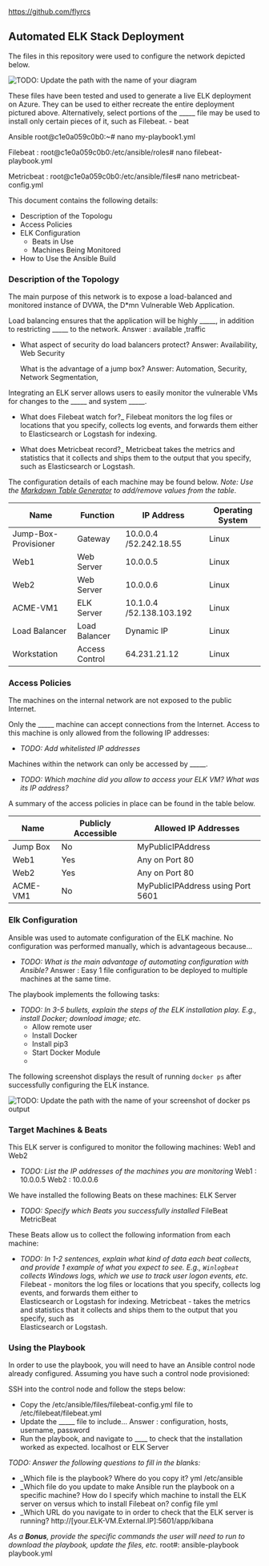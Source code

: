 https://github.com/flyrcs

## Automated ELK Stack Deployment

The files in this repository were used to configure the network depicted below.

![TODO: Update the path with the name of your diagram](Images/diagram_filename.png)

These files have been tested and used to generate a live ELK deployment on Azure. They can be used to either recreate the entire deployment pictured above. Alternatively, select portions of the _____ file may be used to install only certain pieces of it, such as Filebeat. - beat

Ansible
root@c1e0a059c0b0:~# nano my-playbook1.yml

Filebeat :
root@c1e0a059c0b0:/etc/ansible/roles# nano filebeat-playbook.yml

Metricbeat : 
root@c1e0a059c0b0:/etc/ansible/files# nano metricbeat-config.yml

This document contains the following details:
- Description of the Topologu
- Access Policies
- ELK Configuration
  - Beats in Use
  - Machines Being Monitored
- How to Use the Ansible Build


### Description of the Topology

The main purpose of this network is to expose a load-balanced and monitored instance of DVWA, the D*mn Vulnerable Web Application.

Load balancing ensures that the application will be highly _____, in addition to restricting _____ to the network. 
Answer : available ,traffic

- What aspect of security do load balancers protect? 
  Answer: Availability, Web Security 

  What is the advantage of a jump box? 
  Answer: Automation, Security, Network Segmentation, 

Integrating an ELK server allows users to easily monitor the vulnerable VMs for changes to the _____ and system _____.
- What does Filebeat watch for?_ Filebeat monitors the log files or locations that you specify, collects log events, and forwards them either to Elasticsearch or Logstash for indexing.

- What does Metricbeat record?_  Metricbeat takes the metrics and statistics that it collects and ships them to the output that you specify, such as Elasticsearch or Logstash.

The configuration details of each machine may be found below.
_Note: Use the [Markdown Table Generator](http://www.tablesgenerator.com/markdown_tables) to add/remove values from the table_.

| Name                 | Function     | IP Address               | Operating System |
|----------------------|----------    |--------------------------|------------------|
| Jump-Box-Provisioner | Gateway      | 10.0.0.4 /52.242.18.55   | Linux            |
| Web1                 |Web Server    | 10.0.0.5                 | Linux            |
| Web2                 |Web Server    | 10.0.0.6                 | Linux            |
| ACME-VM1             |ELK Server    | 10.1.0.4 /52.138.103.192 | Linux            |
| Load Balancer        |Load Balancer | Dynamic IP               | Linux            |
| Workstation          |Access Control| 64.231.21.12             | Linux            |

### Access Policies

The machines on the internal network are not exposed to the public Internet. 

Only the _____ machine can accept connections from the Internet. Access to this machine is only allowed from the following IP addresses:
- _TODO: Add whitelisted IP addresses_

Machines within the network can only be accessed by _____.
- _TODO: Which machine did you allow to access your ELK VM? What was its IP address?_

A summary of the access policies in place can be found in the table below.

| Name     | Publicly Accessible  | Allowed IP Addresses              |
|----------|----------------------|-----------------------------------|
| Jump Box |      No              | MyPublicIPAddress                 |
|   Web1   |      Yes             |   Any on Port 80                  |
|   Web2   |      Yes             |   Any on Port 80                  |
| ACME-VM1 |      No              | MyPublicIPAddress using Port 5601 | 

### Elk Configuration

Ansible was used to automate configuration of the ELK machine. No configuration was performed manually, which is advantageous because...
- _TODO: What is the main advantage of automating configuration with Ansible?_
Answer : Easy 1 file configuration to be deployed to multiple machines at the same time. 

The playbook implements the following tasks:
- _TODO: In 3-5 bullets, explain the steps of the ELK installation play. E.g., install Docker; download image; etc._
    -  Allow remote user
    -  Install Docker
    -  Install pip3
    -  Start Docker Module
    - 

The following screenshot displays the result of running `docker ps` after successfully configuring the ELK instance.

![TODO: Update the path with the name of your screenshot of docker ps output](Images/docker_ps_output.png)

### Target Machines & Beats
This ELK server is configured to monitor the following machines: Web1 and Web2
- _TODO: List the IP addresses of the machines you are monitoring_
Web1 : 10.0.0.5
Web2 : 10.0.0.6

We have installed the following Beats on these machines: ELK Server
- _TODO: Specify which Beats you successfully installed_
FileBeat
MetricBeat

These Beats allow us to collect the following information from each machine:
- _TODO: In 1-2 sentences, explain what kind of data each beat collects, and provide 1 example of what you expect to see. E.g., `Winlogbeat` collects Windows logs, which we use to track user logon events, etc._
Filebeat -    monitors the log files or locations that you specify, collects log events, and forwards them either to   
              Elasticsearch or Logstash for indexing.
Metricbeat -  takes the metrics and statistics that it collects and ships them to the output that you specify, such as  
              Elasticsearch or Logstash.

### Using the Playbook
In order to use the playbook, you will need to have an Ansible control node already configured. Assuming you have such a control node provisioned: 

SSH into the control node and follow the steps below:
- Copy the  /etc/ansible/files/filebeat-config.yml file to  /etc/filebeat/filebeat.yml
- Update the _____ file to include... Answer : configuration, hosts, username, password
- Run the playbook, and navigate to ____ to check that the installation worked as expected. localhost or ELK Server

_TODO: Answer the following questions to fill in the blanks:_
- _Which file is the playbook? Where do you copy it? yml /etc/ansible
- _Which file do you update to make Ansible run the playbook on a specific machine? How do I specify which machine to install the ELK server on versus which to install Filebeat on? config file yml
- _Which URL do you navigate to in order to check that the ELK server is running? http://[your.ELK-VM.External.IP]:5601/app/kibana


_As a **Bonus**, provide the specific commands the user will need to run to download the playbook, update the files, etc._
root#: ansible-playbook playbook.yml
